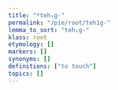 ```yaml
---
title: "*teh₁g-"
permalink: "/pie/root/teh1g-"
lemma_to_sort: "teh₁g-"
klass: root
etymology: []
markers: []
synonyms: []
definitions: ["to touch"]
topics: []
---
```

